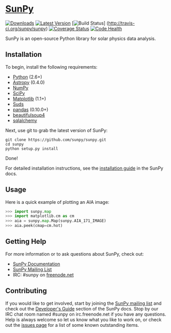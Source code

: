 # [SunPy](http://sunpy.org) 
[![Downloads](https://pypip.in/d/sunpy/badge.png)](https://pypi.python.org/pypi/sunpy/) [![Latest Version](https://pypip.in/v/sunpy/badge.png)](https://pypi.python.org/pypi/sunpy/) [![Build Status](https://secure.travis-ci.org/sunpy/sunpy.png)] (http://travis-ci.org/sunpy/sunpy) [![Coverage Status](https://coveralls.io/repos/sunpy/sunpy/badge.png?branch=master)](https://coveralls.io/r/sunpy/sunpy?branch=master) [![Code Health](https://landscape.io/github/sunpy/sunpy/master/landscape.png)](https://landscape.io/github/sunpy/sunpy/master)

SunPy is an open-source Python library for solar physics data analysis.

Installation
------------

To begin, install the following requirements:

 * [Python](http://www.python.org) (2.6+)
 * [Astropy](http://astropy.org) (0.4.0)
 * [NumPy](http://numpy.scipy.org/)
 * [SciPy](http://www.scipy.org/)
 * [Matplotlib](http://matplotlib.sourceforge.net/) (1.1+)
 * [Suds](https://fedorahosted.org/suds)
 * [pandas](http://pandas.pydata.org/) (0.10.0+)
 * [beautifulsoup4](http://www.crummy.com/software/BeautifulSoup/)
 * [sqlalchemy](http://www.sqlalchemy.org/)

Next, use git to grab the latest version of SunPy:

    git clone https://github.com/sunpy/sunpy.git
    cd sunpy
    python setup.py install

Done!

For detailed installation instructions, see the [installation guide](http://sunpy.readthedocs.org/en/latest/guide/installation/index.html) 
in the SunPy docs.

Usage
-----

Here is a quick example of plotting an AIA image:

```python
>>> import sunpy.map
>>> import matplotlib.cm as cm
>>> aia = sunpy.map.Map(sunpy.AIA_171_IMAGE)
>>> aia.peek(cmap=cm.hot)
```

Getting Help
------------

For more information or to ask questions about SunPy, check out:

 * [SunPy Documentation](http://sunpy.readthedocs.org/en/latest/)
 * [SunPy Mailing List](https://groups.google.com/forum/#!forum/sunpy)
 * IRC: #sunpy on [freenode.net](http://webchat.freenode.net/)

Contributing
------------

If you would like to get involved, start by joining the 
[SunPy mailing list](https://groups.google.com/forum/#!forum/sunpy)
and check out the [Developer's Guide](http://sunpy.readthedocs.org/en/latest/dev.html) section 
of the SunPy docs. Stop by our IRC chat room named #sunpy on irc.freenode.net 
if you have any questions. Help is always welcome so let us know what you like 
to work on, or check out the [issues page](https://github.com/sunpy/sunpy/issues) 
for a list of some known outstanding items.


